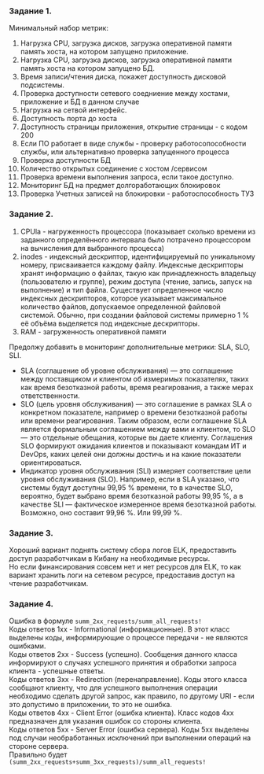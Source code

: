 ### Задание 1.
Минимальный набор метрик:
1) Нагрузка СPU, загрузка дисков, загрузка оперативной памяти память хоста, на котором запущено приложение.
2) Нагрузка СPU, загрузка дисков, загрузка оперативной памяти память хоста на котором запущено БД.
3) Время записи/чтения диска, покажет доступность дисковой подсистемы.
4) Проверка доступности сетевого соедниение между хостами, приложение и БД в данном случае
5) Нагрузка на сетвой интерфейс.
6) Доступность порта до хоста
7) Доступность страницы приложения, открытие страницы  - с кодом 200
8) Если ПО работает в виде службы - проверку работосопособности службы, или альтернативно проверка запущенного процесса
9) Проверка доступности БД
10) Количество открытых соединение с хостом /сервисом
11) Проверка времени выполнения запроса, если такое доступно. 
12) Мониторинг БД на предмет долгоработающих блокировок
13) Проверка Учетных записей на блокировки - работоспособность ТУЗ 

### Задание 2.
1) CPUla - нагруженность процессора (показывает сколько времени из заданного определённого интервала было потрачено процессором на вычисления для выбранного процесса)
2) inodes - индексный дескриптор, идентифицируемый по уникальному номеру, присваивается каждому файлу. Индексные дескрипторы хранят информацию о файлах, такую как принадлежность владельцу (пользователю и группе), 
режим доступа (чтение, запись, запуск на выполнение) и тип файла. Существует определенное число индексных дескрипторов, которое указывает максимальное количество файлов, допускаемое определенной файловой 
системой. Обычно, при создании файловой системы 
примерно 1 % её объёма выделяется под индексные дескрипторы.
4) RAM -  загруженность оперативной памяти

Предолжу добавить в мониторинг дополнительные метрики: SLA, SLO, SLI.  
* SLA (соглашение об уровне обслуживания) — это соглашение между поставщиком и клиентом об измеримых показателях, таких как время безотказной работы, время реагирования, а также мерах ответственности.  
* SLO (цель уровня обслуживания) — это соглашение в рамках SLA о конкретном показателе, например о времени безотказной работы или времени реагирования. Таким образом, если соглашение SLA является формальным соглашением между вами и клиентом, то SLO — это отдельные обещания, которые вы даете клиенту. Соглашения SLO формируют ожидания клиентов и показывают командам ИТ и DevOps, каких целей они должны достичь и на какие показатели ориентироваться.  
* Индикатор уровня обслуживания (SLI) измеряет соответствие цели уровня обслуживания (SLO). Например, если в SLA указано, что системы будут доступны 99,95 % времени, то в качестве SLO, вероятно, будет выбрано время безотказной работы 99,95 %, а в качестве SLI — фактическое измеренное время безотказной работы. Возможно, оно составит 99,96 %. Или 99,99 %. 

### Задание 3.
Хороший вариант поднять систему сбора логов ELK, предоставить доступ разработчикам в Кибану на необходимые ресурсы.  
Но если финансирования совсем нет и нет ресурсов для ELK, то как вариант хранить логи на сетевом ресурсе, предоставив доступ на чтение разработчикам.


### Задание 4.
Ошибка в формуле ```summ_2xx_requests/summ_all_requests!```  
Коды ответов 1xx - Informational (информационные). В этот класс выделены коды, информирующие о процессе передачи - не являются ошибками.  
Коды ответов 2xx - Success (успешно). Сообщения данного класса информируют о случаях успешного принятия и обработки запроса клиента - успешные ответы.  
Коды ответов 3xx - Redirection (перенаправление). Коды этого класса сообщают клиенту, что для успешного выполнения операции необходимо сделать другой запрос, как правило, 
по другому URI - если это допустимо в приложении, то это не ошибка.  
Коды ответов 4xx - Client Error (ошибка клиента). Класс кодов 4xx предназначен для указания ошибок со стороны клиента.  
Коды ответов 5xx - Server Error (ошибка сервера). Коды 5xx выделены под случаи необработанных исключений при выполнении операций на стороне сервера.  
Правильно будет ```(summ_2xx_requests+summ_3xx_requests)/summ_all_requests!```
